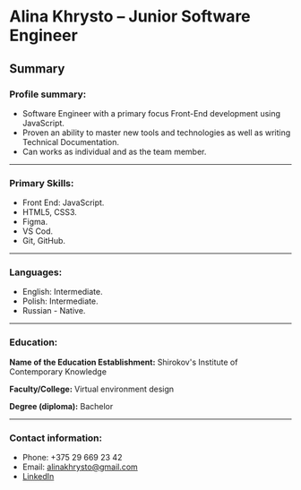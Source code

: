 # Alina Khrysto – Junior Software Engineer
## Summary
### Profile summary:
*    Software Engineer with a primary focus Front-End development using JavaScript.
*    Proven an ability to master new tools and technologies as well as writing Technical Documentation.
*    Can works as individual and as the team member.
******************************************************************************************************************
### Primary Skills:
*    Front End: JavaScript.
*    HTML5, CSS3.
*    Figma.
*    VS Cod.
*    Git, GitHub.
******************************************************************************************************************
### Languages:
*    English: Intermediate.
*    Polish:  Intermediate.
*    Russian - Native.
******************************************************************************************************************
### Education:
**Name of the Education Establishment:** Shirokov's Institute of Contemporary Knowledge


**Faculty/College:** Virtual environment design


**Degree (diploma):** Bachelor
******************************************************************************************************************
### Contact information:
* Phone: +375 29 669 23 42
* Email: alinakhrysto@gmail.com
* [LinkedIn](https://www.linkedin.com/in/%D0%B0%D0%BB%D0%B8%D0%BD%D0%B0-auloni-5-9574b7113/)
